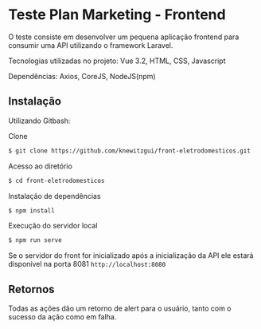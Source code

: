 # Teste Plan Marketing - Frontend

O teste consiste em desenvolver um pequena aplicação frontend para consumir uma API utilizando o framework Laravel.

Tecnologias utilizadas no projeto: Vue 3.2, HTML, CSS, Javascript

Dependências: Axios, CoreJS, NodeJS(npm)

## Instalação
Utilizando Gitbash:

Clone
```bash
$ git clone https://github.com/knewitzgui/front-eletrodomesticos.git
```

Acesso ao diretório
```bash
$ cd front-eletrodomesticos
```

Instalação de dependências
```bash
$ npm install
```

Execução do servidor local
```bash
$ npm run serve
```
Se o servidor do front for inicializado após a inicialização da API ele estará disponível na porta 8081
``
http://localhost:8080
``

## Retornos

Todas as ações dão um retorno de alert para o usuário, tanto com o sucesso da ação como em falha.
